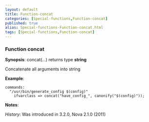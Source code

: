 ```yaml
---
layout: default
title: Function-concat
categories: [Special-functions,Function-concat]
published: true
alias: Special-functions-Function-concat.html
tags: [Special-functions,Function-concat]
---
```


### Function concat

**Synopsis**: concat(...) returns type **string**

  

Concatenate all arguments into string

**Example**:  
   

```
commands:
  "/usr/bin/generate_config $(config)"
    ifvarclass => concat("have_config_", canonify("$(config)"));
```

**Notes**:  
   
 *History*: Was introduced in 3.2.0, Nova 2.1.0 (2011)
